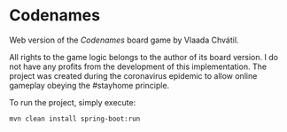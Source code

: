 # Codenames
Web version of the _Codenames_ board game by Vlaada Chvátil.

All rights to the game logic belongs to the author of its board version. I do not have any profits from the development of this implementation. The project was created during the coronavirus epidemic to allow online gameplay obeying the #stayhome principle.

To run the project, simply execute:

````
mvn clean install spring-boot:run
````
